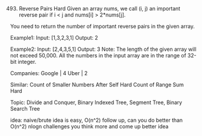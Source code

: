 493. Reverse Pairs
Hard
Given an array nums, we call (i, j) an important reverse pair if i < j and nums[i] > 2*nums[j].

You need to return the number of important reverse pairs in the given array.

Example1:
Input: [1,3,2,3,1]
Output: 2

Example2:
Input: [2,4,3,5,1]
Output: 3
Note:
The length of the given array will not exceed 50,000.
All the numbers in the input array are in the range of 32-bit integer.


Companies: Google | 4 Uber | 2

Similar:
Count of Smaller Numbers After Self Hard
Count of Range Sum Hard

Topic: Divide and Conquer, Binary Indexed Tree, Segment Tree, Binary Search Tree

idea: naive/brute idea is easy, O(n^2)
  follow up, can you do better than O(n^2)
  nlogn challenges you think more and come up better idea

